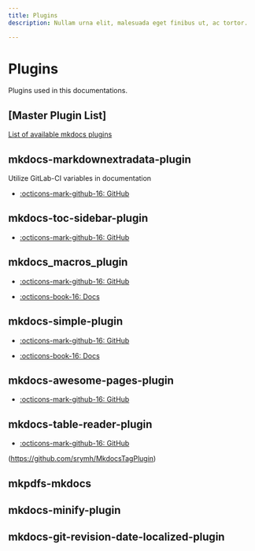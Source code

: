 ```yaml
---
title: Plugins
description: Nullam urna elit, malesuada eget finibus ut, ac tortor.

---
```


# Plugins

Plugins used in this documentations.

## [Master Plugin List]

[List of available mkdocs plugins](https://github.com/mkdocs/mkdocs/wiki/MkDocs-Plugins)

## mkdocs-markdownextradata-plugin

Utilize GitLab-CI variables in documentation

* [:octicons-mark-github-16: GitHub](https://github.com/rosscdh/mkdocs-markdownextradata-plugin)

## mkdocs-toc-sidebar-plugin

* [:octicons-mark-github-16: GitHub](https://github.com/midnightprioriem/mkdocs-toc-sidebar-plugin)

## mkdocs_macros_plugin

* [:octicons-mark-github-16: GitHub](https://github.com/fralau/mkdocs_macros_plugin)

* [:octicons-book-16: Docs](https://mkdocs-macros-plugin.readthedocs.io/en/latest)

## mkdocs-simple-plugin

* [:octicons-mark-github-16: GitHub](https://github.com/athackst/mkdocs-simple-plugin)

* [:octicons-book-16: Docs](http://www.lyonthackston.com/mkdocs-simple-plugin/)

## mkdocs-awesome-pages-plugin

* [:octicons-mark-github-16: GitHub](https://github.com/lukasgeiter/mkdocs-awesome-pages-plugin)

## mkdocs-table-reader-plugin

* [:octicons-mark-github-16: GitHub](https://github.com/timvink/mkdocs-table-reader-plugin)

(https://github.com/srymh/MkdocsTagPlugin)

## mkpdfs-mkdocs

## mkdocs-minify-plugin

## mkdocs-git-revision-date-localized-plugin

